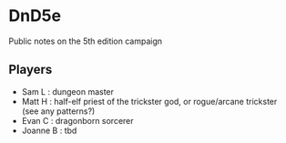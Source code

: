 # DnD5e
Public notes on the 5th edition campaign

## Players ##

* Sam L : dungeon master
* Matt H : half-elf priest of the trickster god, or rogue/arcane trickster (see any patterns?)
* Evan C : dragonborn sorcerer
* Joanne B : tbd
